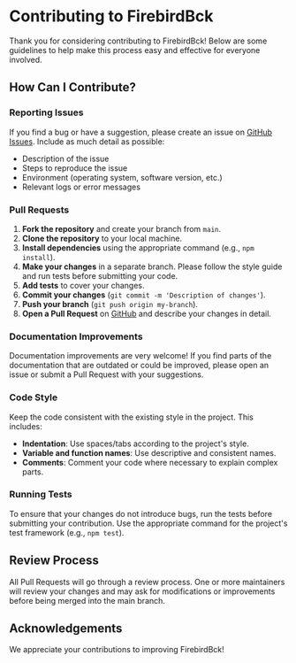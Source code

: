 # Contributing to FirebirdBck

Thank you for considering contributing to FirebirdBck! Below are some guidelines to help make this process easy and effective for everyone involved.

## How Can I Contribute?

### Reporting Issues

If you find a bug or have a suggestion, please create an issue on [GitHub Issues](https://github.com/irmaodejesus/SYSADMIN.FirebirdBck/issues). Include as much detail as possible:

- Description of the issue
- Steps to reproduce the issue
- Environment (operating system, software version, etc.)
- Relevant logs or error messages

### Pull Requests

1. **Fork the repository** and create your branch from `main`.
2. **Clone the repository** to your local machine.
3. **Install dependencies** using the appropriate command (e.g., `npm install`).
4. **Make your changes** in a separate branch. Please follow the style guide and run tests before submitting your code.
5. **Add tests** to cover your changes.
6. **Commit your changes** (`git commit -m 'Description of changes'`).
7. **Push your branch** (`git push origin my-branch`).
8. **Open a Pull Request** on [GitHub](https://github.com/irmaodejesus/SYSADMIN.FirebirdBck/pulls) and describe your changes in detail.

### Documentation Improvements

Documentation improvements are very welcome! If you find parts of the documentation that are outdated or could be improved, please open an issue or submit a Pull Request with your suggestions.

### Code Style

Keep the code consistent with the existing style in the project. This includes:

- **Indentation**: Use spaces/tabs according to the project's style.
- **Variable and function names**: Use descriptive and consistent names.
- **Comments**: Comment your code where necessary to explain complex parts.

### Running Tests

To ensure that your changes do not introduce bugs, run the tests before submitting your contribution. Use the appropriate command for the project's test framework (e.g., `npm test`).

## Review Process

All Pull Requests will go through a review process. One or more maintainers will review your changes and may ask for modifications or improvements before being merged into the main branch.

## Acknowledgements

We appreciate your contributions to improving FirebirdBck!
